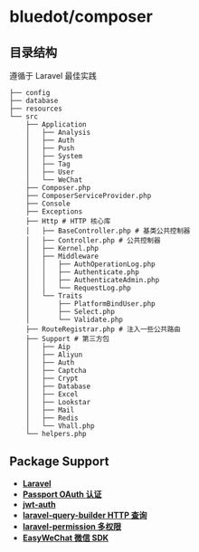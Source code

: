 # bluedot/composer

## 目录结构

遵循于 Laravel 最佳实践

```
├── config
├── database
├── resources
└── src
    ├── Application
    │   ├── Analysis
    │   ├── Auth
    │   ├── Push
    │   ├── System
    │   ├── Tag
    │   ├── User
    │   └── WeChat
    ├── Composer.php
    ├── ComposerServiceProvider.php
    ├── Console
    ├── Exceptions
    ├── Http # HTTP 核心库
    │   ├── BaseController.php # 基类公共控制器
    │   ├── Controller.php # 公共控制器
    │   ├── Kernel.php
    │   ├── Middleware
    │   │   ├── AuthOperationLog.php
    │   │   ├── Authenticate.php
    │   │   ├── AuthenticateAdmin.php
    │   │   └── RequestLog.php
    │   └── Traits
    │       ├── PlatformBindUser.php
    │       ├── Select.php
    │       └── Validate.php
    ├── RouteRegistrar.php # 注入一些公共路由
    ├── Support # 第三方包
    │   ├── Aip
    │   ├── Aliyun
    │   ├── Auth
    │   ├── Captcha
    │   ├── Crypt
    │   ├── Database
    │   ├── Excel
    │   ├── Lookstar
    │   ├── Mail
    │   ├── Redis
    │   └── Vhall.php
    └── helpers.php
```

## Package Support

- **[Laravel](https://learnku.com/docs/laravel/9.x)**
- **[Passport OAuth 认证](https://learnku.com/docs/laravel/9.x/passport/12270)**
- **[jwt-auth](https://jwt-auth.readthedocs.io/en/develop/)**
- **[laravel-query-builder HTTP 查询](https://spatie.be/docs/laravel-query-builder/v5/introduction)**
- **[laravel-permission 多权限](https://spatie.be/docs/laravel-permission/v5/introduction)**
- **[EasyWeChat 微信 SDK](https://easywechat.com/6.x/)**
